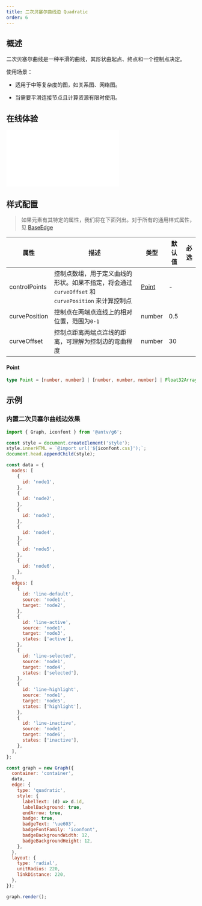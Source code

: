 ```yaml
---
title: 二次贝塞尔曲线边 Quadratic
order: 6
---
```


## 概述

二次贝塞尔曲线是一种平滑的曲线，其形状由起点、终点和一个控制点决定。

使用场景：

- 适用于中等复杂度的图，如关系图、网络图。

- 当需要平滑连接节点且计算资源有限时使用。

## 在线体验

<embed src="@/common/api/elements/edges/quadratic.md"></embed>

## 样式配置

> 如果元素有其特定的属性，我们将在下面列出。对于所有的通用样式属性，见 [BaseEdge](/manual/element/edge/base-edge)

| 属性          | 描述                                                                                               | 类型            | 默认值 | 必选 |
| ------------- | -------------------------------------------------------------------------------------------------- | --------------- | ------ | ---- |
| controlPoints | 控制点数组，用于定义曲线的形状。如果不指定，将会通过 `curveOffset` 和 `curvePosition` 来计算控制点 | [Point](#point) | -      |      |
| curvePosition | 控制点在两端点连线上的相对位置，范围为`0-1`                                                        | number          | 0.5    |      |
| curveOffset   | 控制点距离两端点连线的距离，可理解为控制边的弯曲程度                                               | number          | 30     |      |

#### Point

```typescript
type Point = [number, number] | [number, number, number] | Float32Array;
```

## 示例

### 内置二次贝塞尔曲线边效果

```js | ob { inject: true }
import { Graph, iconfont } from '@antv/g6';

const style = document.createElement('style');
style.innerHTML = `@import url('${iconfont.css}');`;
document.head.appendChild(style);

const data = {
  nodes: [
    {
      id: 'node1',
    },
    {
      id: 'node2',
    },
    {
      id: 'node3',
    },
    {
      id: 'node4',
    },
    {
      id: 'node5',
    },
    {
      id: 'node6',
    },
  ],
  edges: [
    {
      id: 'line-default',
      source: 'node1',
      target: 'node2',
    },
    {
      id: 'line-active',
      source: 'node1',
      target: 'node3',
      states: ['active'],
    },
    {
      id: 'line-selected',
      source: 'node1',
      target: 'node4',
      states: ['selected'],
    },
    {
      id: 'line-highlight',
      source: 'node1',
      target: 'node5',
      states: ['highlight'],
    },
    {
      id: 'line-inactive',
      source: 'node1',
      target: 'node6',
      states: ['inactive'],
    },
  ],
};

const graph = new Graph({
  container: 'container',
  data,
  edge: {
    type: 'quadratic',
    style: {
      labelText: (d) => d.id,
      labelBackground: true,
      endArrow: true,
      badge: true,
      badgeText: '\ue603',
      badgeFontFamily: 'iconfont',
      badgeBackgroundWidth: 12,
      badgeBackgroundHeight: 12,
    },
  },
  layout: {
    type: 'radial',
    unitRadius: 220,
    linkDistance: 220,
  },
});

graph.render();
```
